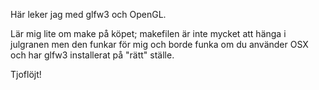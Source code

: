Här leker jag med glfw3 och OpenGL.

Lär mig lite om make på köpet; makefilen är inte mycket
att hänga i julgranen men den funkar för mig och borde
funka om du använder OSX och har glfw3 installerat på
"rätt" ställe.

Tjoflöjt!